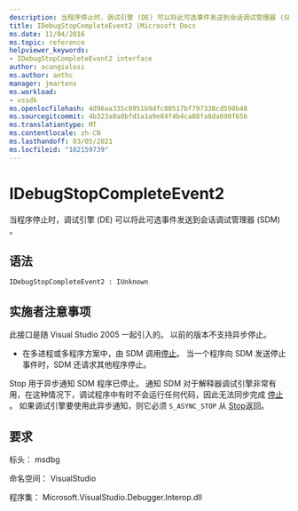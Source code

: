 ```yaml
---
description: 当程序停止时，调试引擎 (DE) 可以将此可选事件发送到会话调试管理器 (SDM) 。
title: IDebugStopCompleteEvent2 |Microsoft Docs
ms.date: 11/04/2016
ms.topic: reference
helpviewer_keywords:
- IDebugStopCompleteEvent2 interface
author: acangialosi
ms.author: anthc
manager: jmartens
ms.workload:
- vssdk
ms.openlocfilehash: 4d96aa335c8951b9dfc80517bf797338cd590b48
ms.sourcegitcommit: 4b323a8a8bfd1a1a9e84f4b4ca88fa8da690f656
ms.translationtype: MT
ms.contentlocale: zh-CN
ms.lasthandoff: 03/05/2021
ms.locfileid: "102159739"
---
```

# <a name="idebugstopcompleteevent2"></a>IDebugStopCompleteEvent2

当程序停止时，调试引擎 (DE) 可以将此可选事件发送到会话调试管理器 (SDM) 。

## <a name="syntax"></a>语法

```
IDebugStopCompleteEvent2 : IUnknown
```

## <a name="notes-for-implementers"></a>实施者注意事项

此接口是随 Visual Studio 2005 一起引入的。 以前的版本不支持异步停止。

- 在多进程或多程序方案中，由 SDM 调用[停止](../../../extensibility/debugger/reference/idebugengineprogram2-stop.md)。 当一个程序向 SDM 发送停止事件时，SDM 还请求其他程序停止。

Stop 用于异步通知 SDM 程序已停止。 通知 SDM 对于解释器调试引擎非常有用，在这种情况下，调试程序中有时不会运行任何代码，因此无法同步完成 [停止](../../../extensibility/debugger/reference/idebugengineprogram2-stop.md) 。 如果调试引擎要使用此异步通知，则它必须 `S_ASYNC_STOP` 从 [Stop](../../../extensibility/debugger/reference/idebugengineprogram2-stop.md)返回。

## <a name="requirements"></a>要求

标头： msdbg

命名空间： VisualStudio

程序集： Microsoft.VisualStudio.Debugger.Interop.dll
